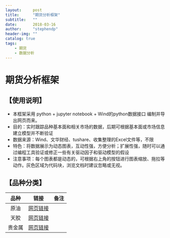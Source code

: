 ```yaml
---
layout:     post
title:      "期货分析框架"
subtitle:   ""
date:       2018-03-16
author:     "stephendp"
header-img: ""
catalog: true
tags:
    - 期货
    - 数据分析
---
```


# 期货分析框架


## 【使用说明】
- 本框架采用 python + jupyter notebook + Wind的python数据接口 编制并导出网页而来。
- 目的：实时跟踪品种基本面和相关市场的数据，后期可根据基本面或市场信息建立模型并不断验证
- 数据来源：Wind、文华财经、tushare、收集整理的Excel文件等，不限
- 特色：将数据展示为动态图表，互动性强，方便分析；扩展性强，随时可以通过编程工具验证或修正一些有关驱动因子和驱动模型的假设
- 注意事项：每个图表都是动态的，可根据右上角的按钮进行图表缩放、拖拉等动作。灰色区域为代码块，浏览文档时建议忽略或无视。

## 【品种分类】

| 品种 | 链接  | 备注 |
|:-----:|:------:|:-------:|
| 原油 | [网页链接](/data/oil.html)  |  |
| 天胶 | [网页链接](/data/ru.html)  |  |
| 贵金属 | [网页链接](/data/auag.html)  |  |


